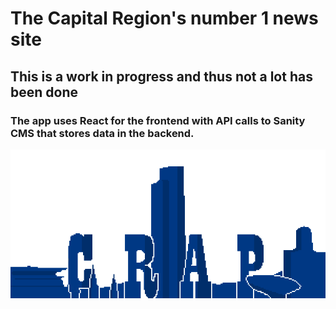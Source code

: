 # The Capital Region's number 1 news site

## This is a work in progress and thus not a lot has been done

### The app uses React for the frontend with API calls to Sanity CMS that stores data in the backend. 

![Capital Region Aggregate Press Logo](/public/images/logoblue.png)